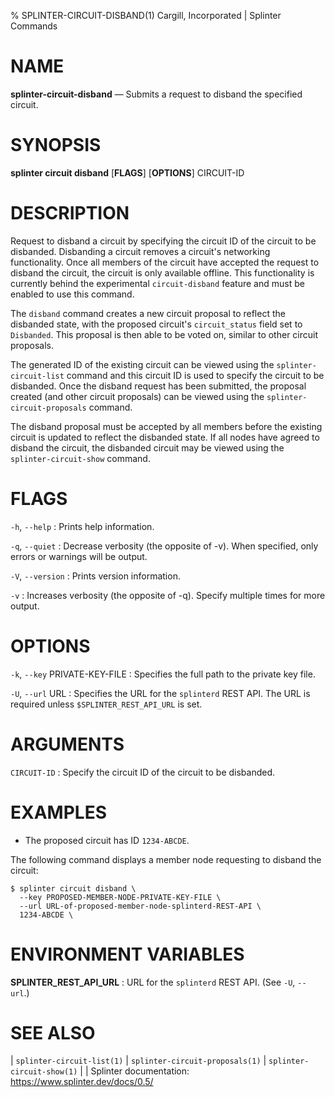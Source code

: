 % SPLINTER-CIRCUIT-DISBAND(1) Cargill, Incorporated | Splinter Commands
<!--
  Copyright 2018-2021 Cargill Incorporated
  Licensed under Creative Commons Attribution 4.0 International License
  https://creativecommons.org/licenses/by/4.0/
-->

NAME
====

**splinter-circuit-disband** — Submits a request to disband the specified circuit.

SYNOPSIS
========
**splinter circuit disband** \[**FLAGS**\] \[**OPTIONS**\] CIRCUIT-ID

DESCRIPTION
===========
Request to disband a circuit by specifying the circuit ID of the circuit to be
disbanded. Disbanding a circuit removes a circuit's networking functionality.
Once all members of the circuit have accepted the request to disband the
circuit, the circuit is only available offline. This functionality is currently
behind the experimental `circuit-disband` feature and must be enabled to use
this command.

The `disband` command creates a new circuit proposal to reflect the disbanded
state, with the proposed circuit's `circuit_status` field set to `Disbanded`.
This proposal is then able to be voted on, similar to other circuit proposals.

The generated ID of the existing circuit can be viewed using the
`splinter-circuit-list` command and this circuit ID is used to specify the
circuit to be disbanded. Once the disband request has been submitted,
the proposal created (and other circuit proposals) can be viewed using the
`splinter-circuit-proposals` command.

The disband proposal must be accepted by all members before the existing
circuit is updated to reflect the disbanded state. If all nodes have agreed to
disband the circuit, the disbanded circuit may be viewed using the
`splinter-circuit-show` command.

FLAGS
=====
`-h`, `--help`
: Prints help information.

`-q`, `--quiet`
: Decrease verbosity (the opposite of -v). When specified, only errors or
  warnings will be output.

`-V`, `--version`
: Prints version information.

`-v`
: Increases verbosity (the opposite of -q). Specify multiple times for more
  output.

OPTIONS
=======
`-k`, `--key` PRIVATE-KEY-FILE
: Specifies the full path to the private key file.

`-U`, `--url` URL
: Specifies the URL for the `splinterd` REST API. The URL is required unless
  `$SPLINTER_REST_API_URL` is set.

ARGUMENTS
=========
`CIRCUIT-ID`
: Specify the circuit ID of the circuit to be disbanded.

EXAMPLES
========
* The proposed circuit has ID `1234-ABCDE`.

The following command displays a member node requesting to disband the circuit:
```
$ splinter circuit disband \
  --key PROPOSED-MEMBER-NODE-PRIVATE-KEY-FILE \
  --url URL-of-proposed-member-node-splinterd-REST-API \
  1234-ABCDE \
```

ENVIRONMENT VARIABLES
=====================
**SPLINTER_REST_API_URL**
: URL for the `splinterd` REST API. (See `-U`, `--url`.)

SEE ALSO
========
| `splinter-circuit-list(1)`
| `splinter-circuit-proposals(1)`
| `splinter-circuit-show(1)`
|
| Splinter documentation: https://www.splinter.dev/docs/0.5/
